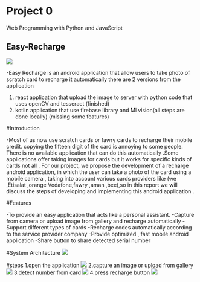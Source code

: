 # Project 0

Web Programming with Python and JavaScript

## Easy-Recharge
![](images/1.jpg)


-Easy Recharge is an android application that allow users to take photo of scratch card to recharge it automatically 
there are 2 versions from the application 
1. react application that upload the image to server with python code that uses openCV and tesseract (finished)
2. kotlin application that use firebase library and Ml vision(all steps are done locally) (missing some features)

#Introduction

-Most of us now use scratch cards or fawry cards to recharge their mobile credit. copying the fifteen digit of the card is annoying to some people.  There is no available application that can do this automatically .Some applications offer taking images for cards but it works for specific kinds of cards not all . For our project, we propose the development of a recharge android  application, in which the user can take a photo of the card using a mobile camera , taking into account various cards providers  like (we ,Etisalat ,orange Vodafone,fawry ,aman ,bee),so in this report we will discuss the steps of developing and implementing this android application
. 


#Features 

-To provide an easy application that acts like a personal assistant.
-Capture from camera or upload image from gallery and recharge automatically 
-Support different types of cards 
-Recharge codes automatically according to the service provider company
-Provide optimized , fast mobile android application
-Share button to share detected serial number


#System Architecture
![](images/arch.png)


#steps 
1.open the application
![](images/1.jpg)
2.capture an image or upload from gallery
![](images/etisalat.jpg)
3.detect number from card
![](images/3.jpg)
4.press recharge button
![](images/et-code.jpg)









